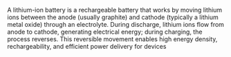 A lithium-ion battery is a rechargeable battery that works by moving lithium ions between the anode (usually graphite) and cathode (typically a lithium metal oxide) through an electrolyte. During discharge, lithium ions flow from anode to cathode, generating electrical energy; during charging, the process reverses. This reversible movement enables high energy density, rechargeability, and efficient power delivery for devices
